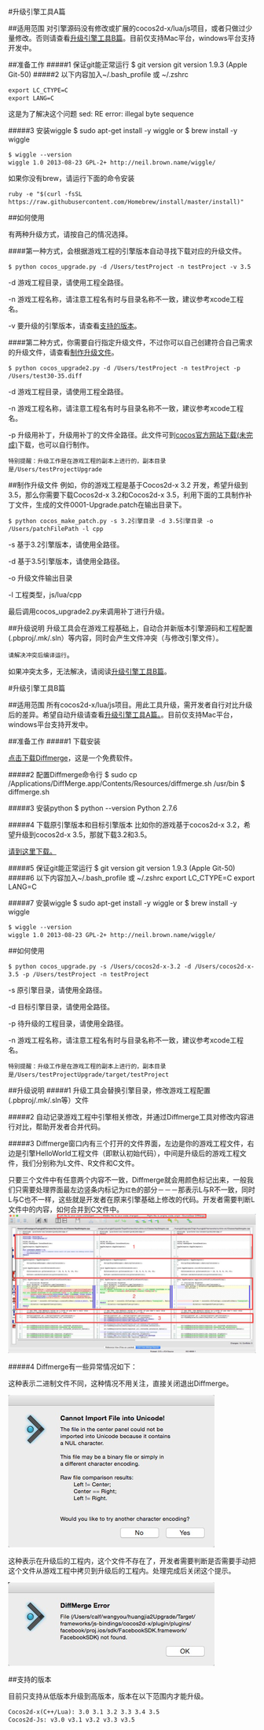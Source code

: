 
#<a name="jumpA">升级引擎工具A篇

##适用范围
对引擎源码没有修改或扩展的cocos2d-x/lua/js项目，或者只做过少量修改。否则请查看[升级引擎工具B篇](#jumpB)。目前仅支持Mac平台，windows平台支持开发中。

##准备工作
#####1 保证git能正常运行
	$ git version
	git version 1.9.3 (Apple Git-50)
#####2 以下内容加入~/.bash_profile 或 ~/.zshrc

	export LC_CTYPE=C 
	export LANG=C

这是为了解决这个问题
sed: RE error: illegal byte sequence

#####3 安装wiggle
	$ sudo apt-get install -y wiggle
	or
	$ brew install -y wiggle
	
	$ wiggle --version
	wiggle 1.0 2013-08-23 GPL-2+ http://neil.brown.name/wiggle/
	
如果你没有brew，请运行下面的命令安装

	ruby -e "$(curl -fsSL https://raw.githubusercontent.com/Homebrew/install/master/install)"


##如何使用

有两种升级方式，请按自己的情况选择。

####第一种方式，会根据游戏工程的引擎版本自动寻找下载对应的升级文件。

	$ python cocos_upgrade.py -d /Users/testProject -n testProject -v 3.5
	
-d 游戏工程目录，请使用工程全路径。

-n 游戏工程名称，请注意工程名有时与目录名称不一致，建议参考xcode工程名。

-v 要升级的引擎版本，请查看[支持的版本](#jump2)。


####第二种方式，你需要自行指定升级文件，不过你可以自己创建符合自己需求的升级文件，请查看[制作升级文件](#jump1)。

	$ python cocos_upgrade2.py -d /Users/testProject -n testProject -p /Users/test30-35.diff


-d 游戏工程目录，请使用工程全路径。

-n 游戏工程名称，请注意工程名有时与目录名称不一致，建议参考xcode工程名。

-p 升级用补丁，升级用补丁的文件全路径。此文件可到[cocos官方网站下载(未完成)](http://www.cocos2d-x.org)下载，也可以自行制作。

`特别提醒：升级工作是在游戏工程的副本上进行的，副本目录是/Users/testProjectUpgrade`


##<a name="jump1">制作升级文件
例如，你的游戏工程是基于Cocos2d-x 3.2
开发，希望升级到3.5，那么你需要下载Cocos2d-x 3.2和Cocos2d-x 3.5，利用下面的工具制作补丁文件，生成的文件0001-Upgrade.patch在输出目录下。

	$ python cocos_make_patch.py -s 3.2引擎目录 -d 3.5引擎目录 -o /Users/patchFilePath -l cpp

-s 基于3.2引擎版本，请使用全路径。

-d 基于3.5引擎版本，请使用全路径。

-o 升级文件输出目录

-l 工程类型，js/lua/cpp

最后调用cocos_upgrade2.py来调用补丁进行升级。

	
##升级说明
升级工具会在游戏工程基础上，自动合并新版本引擎源码和工程配置(.pbproj/.mk/.sln）等内容，同时会产生文件冲突（与修改引擎文件）。

`请解决冲突后编译运行`。

如果冲突太多，无法解决，请阅读[升级引擎工具B篇](#jumpB)。


#<a name="jumpB">升级引擎工具B篇

##适用范围
所有cocos2d-x/lua/js项目。用此工具升级，需开发者自行对比升级后的差异。希望自动升级请查看[升级引擎工具A篇。](#jumpA)。目前仅支持Mac平台，windows平台支持开发中。

##准备工作
#####1 下载安装

[点击下载Diffmerge](https://sourcegear.com/diffmerge/downloads.php)，这是一个免费软件。

#####2 配置Diffmerge命令行
	$ sudo cp /Applications/DiffMerge.app/Contents/Resources/diffmerge.sh /usr/bin
	$ diffmerge.sh
	
#####3 安装python
	$ python --version 
	Python 2.7.6

#####4 下载原引擎版本和目标引擎版本
比如你的游戏基于cocos2d-x 3.2，希望升级到cocos2d-x 3.5，那就下载3.2和3.5。

[请到这里下载。](http://www.cocos2d-x.org/download/version)

#####5 保证git能正常运行
	$ git version
	git version 1.9.3 (Apple Git-50)
#####6 以下内容加入~/.bash_profile 或 ~/.zshrc
	export LC_CTYPE=C 
	export LANG=C

#####7 安装wiggle
	$ sudo apt-get install -y wiggle
	or
	$ brew install -y wiggle
	
	$ wiggle --version
	wiggle 1.0 2013-08-23 GPL-2+ http://neil.brown.name/wiggle/
	
##如何使用

	$ python cocos_upgrade.py -s /Users/cocos2d-x-3.2 -d /Users/cocos2d-x-3.5 -p /Users/testProject -n testProject

-s 原引擎目录，请使用全路径。

-d 目标引擎目录，请使用全路径。

-p 待升级的工程目录，请使用全路径。

-n 游戏工程名称，请注意工程名有时与目录名称不一致，建议参考xcode工程名。

`特别提醒：升级工作是在游戏工程的副本上进行的，副本目录是/Users/testProjectUpgrade/target/testProject`
	
##升级说明
#####1 升级工具会替换引擎目录，修改游戏工程配置(.pbproj/.mk/.sln等）文件

#####2 自动记录游戏工程中引擎相关修改，并通过Diffmerge工具对修改内容进行对比，帮助开发者合并代码。

#####3 Diffmerge窗口内有三个打开的文件界面，左边是你的游戏工程文件，右边是引擎HelloWorld工程文件（即默认初始代码），中间是升级后的游戏工程文件，我们分别称为L文件、R文件和C文件。


只要三个文件中有任意两个内容不一致，Diffmerge就会用颜色标记出来，一般我们只需要处理界面最左边竖条内标记为`红色`的部分－－－那表示L与R不一致，同时L与C也不一样，这些就是开发者在原来引擎基础上修改的代码。开发者需要判断L文件中的内容，如何合并到C文件中。
![Mou icon](https://github.com/calfjohn/cocosUpgrade/blob/SemiAutomatic/images/Compare3files.jpeg?raw=true)


#####4 Diffmerge有一些异常情况如下：

这种表示二进制文件不同，这种情况不用关注，直接关闭退出Diffmerge。

![Mou icon](https://github.com/calfjohn/cocosUpgrade/blob/SemiAutomatic/images/BinaryCompare.jpg?raw=true)


这种表示在升级后的工程内，这个文件不存在了，开发者需要判断是否需要手动把这个文件从游戏工程中拷贝到升级后的工程内。处理完成后关闭这个提示。

![Mou icon](https://github.com/calfjohn/cocosUpgrade/blob/SemiAutomatic/images/NotFoundFile.jpg?raw=true)


##<a name="jump2">支持的版本

目前只支持从低版本升级到高版本，版本在以下范围内才能升级。

	Cocos2d-x(C++/Lua): 3.0 3.1 3.2 3.3 3.4 3.5
	Cocos2d-Js: v3.0 v3.1 v3.2 v3.3 v3.5

